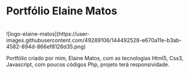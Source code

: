 <h1 aling="center">Portfólio Elaine Matos</h1></br>
![logo-elaine-matos](https://user-images.githubusercontent.com/49289106/144492528-e670a11e-b3ab-4582-894d-866ef8126d35.png)



Portfólio criado por mim, Elaine Matos, com as tecnologias Html5, Css3, Javascript, com poucos códigos Php, projeto terá responsividade.
